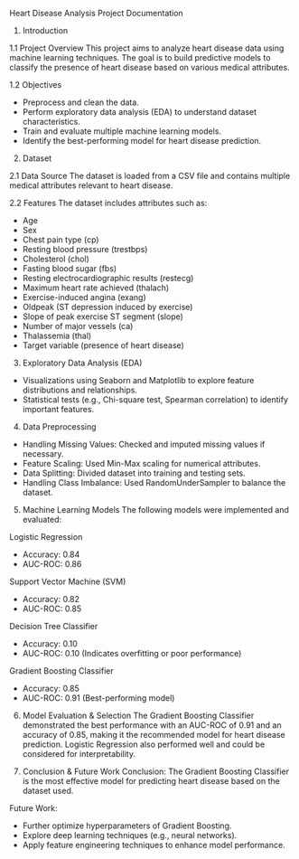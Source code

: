 Heart Disease Analysis Project Documentation

1. Introduction

1.1 Project Overview
This project aims to analyze heart disease data using machine learning techniques. The goal is to build predictive models to classify the presence of heart disease based on various medical attributes.

1.2 Objectives
- Preprocess and clean the data.
- Perform exploratory data analysis (EDA) to understand dataset characteristics.
- Train and evaluate multiple machine learning models.
- Identify the best-performing model for heart disease prediction.
 
2. Dataset
   
2.1 Data Source
The dataset is loaded from a CSV file and contains multiple medical attributes relevant to heart disease.
 
2.2 Features
The dataset includes attributes such as:

- Age
- Sex
- Chest pain type (cp)
- Resting blood pressure (trestbps)
- Cholesterol (chol)
- Fasting blood sugar (fbs)
- Resting electrocardiographic results (restecg)
- Maximum heart rate achieved (thalach)
- Exercise-induced angina (exang)
- Oldpeak (ST depression induced by exercise)
- Slope of peak exercise ST segment (slope)
- Number of major vessels (ca)
- Thalassemia (thal)
- Target variable (presence of heart disease)
 
3. Exploratory Data Analysis (EDA)
- Visualizations using Seaborn and Matplotlib to explore feature distributions and relationships.
- Statistical tests (e.g., Chi-square test, Spearman correlation) to identify important features.

4. Data Preprocessing
- Handling Missing Values: Checked and imputed missing values if necessary.
- Feature Scaling: Used Min-Max scaling for numerical attributes.
- Data Splitting: Divided dataset into training and testing sets.
- Handling Class Imbalance: Used RandomUnderSampler to balance the dataset.
 
5. Machine Learning Models
The following models were implemented and evaluated:

Logistic Regression

- Accuracy: 0.84
- AUC-ROC: 0.86

Support Vector Machine (SVM)

- Accuracy: 0.82
- AUC-ROC: 0.85

Decision Tree Classifier

- Accuracy: 0.10
- AUC-ROC: 0.10 (Indicates overfitting or poor performance)

Gradient Boosting Classifier

- Accuracy: 0.85
- AUC-ROC: 0.91 (Best-performing model)

6. Model Evaluation & Selection
The Gradient Boosting Classifier demonstrated the best performance with an AUC-ROC of 0.91 and an accuracy of 0.85, making it the recommended model for heart disease prediction. Logistic Regression also performed well and could be considered for interpretability.

 
7. Conclusion & Future Work
Conclusion: The Gradient Boosting Classifier is the most effective model for predicting heart disease based on the dataset used.

Future Work:

- Further optimize hyperparameters of Gradient Boosting.
- Explore deep learning techniques (e.g., neural networks).
- Apply feature engineering techniques to enhance model performance.


